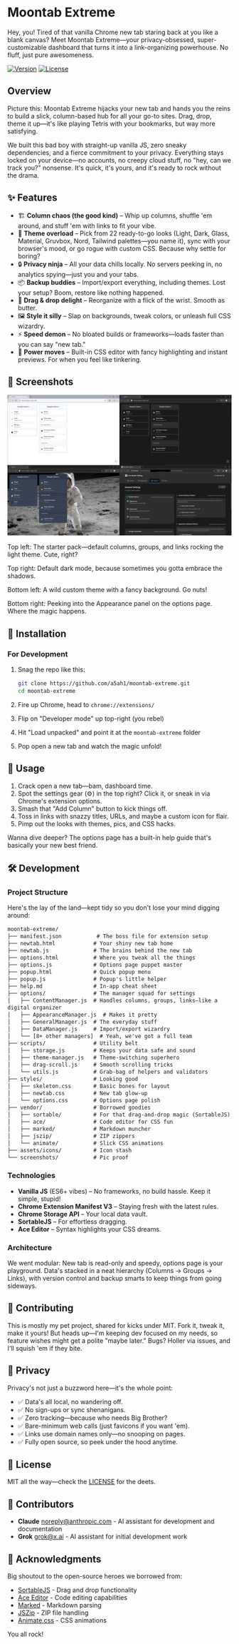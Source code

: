 # Moontab Extreme

Hey, you! Tired of that vanilla Chrome new tab staring back at you like a blank canvas? Meet Moontab Extreme—your privacy-obsessed, super-customizable dashboard that turns it into a link-organizing powerhouse. No fluff, just pure awesomeness.

[![Version](https://img.shields.io/badge/version-0.5.6-blue.svg)](manifest.json)
[![License](https://img.shields.io/badge/license-MIT-green.svg)](LICENSE)

## Overview

Picture this: Moontab Extreme hijacks your new tab and hands you the reins to build a slick, column-based hub for all your go-to sites. Drag, drop, theme it up—it's like playing Tetris with your bookmarks, but way more satisfying.

We built this bad boy with straight-up vanilla JS, zero sneaky dependencies, and a fierce commitment to your privacy. Everything stays locked on your device—no accounts, no creepy cloud stuff, no "hey, can we track you?" nonsense. It's quick, it's yours, and it's ready to rock without the drama.

## ✨ Features

- 🏗️ **Column chaos (the good kind)** – Whip up columns, shuffle 'em around, and stuff 'em with links to fit your vibe.
- 🎨 **Theme overload** – Pick from 22 ready-to-go looks (Light, Dark, Glass, Material, Gruvbox, Nord, Tailwind palettes—you name it), sync with your browser's mood, or go rogue with custom CSS. Because why settle for boring?
- 🔒 **Privacy ninja** – All your data chills locally. No servers peeking in, no analytics spying—just you and your tabs.
- 📦 **Backup buddies** – Import/export everything, including themes. Lost your setup? Boom, restore like nothing happened.
- 🎯 **Drag & drop delight** – Reorganize with a flick of the wrist. Smooth as butter.
- 🖼️ **Style it silly** – Slap on backgrounds, tweak colors, or unleash full CSS wizardry.
- ⚡ **Speed demon** – No bloated builds or frameworks—loads faster than you can say "new tab."
- 🔧 **Power moves** – Built-in CSS editor with fancy highlighting and instant previews. For when you feel like tinkering.

## 📸 Screenshots

[![Moontab Extreme screenshots](screenshots/screenshots-github.jpeg)](screenshots/screenshots-github.jpeg)

Top left: The starter pack—default columns, groups, and links rocking the light theme. Cute, right?

Top right: Default dark mode, because sometimes you gotta embrace the shadows.

Bottom left: A wild custom theme with a fancy background. Go nuts!

Bottom right: Peeking into the Appearance panel on the options page. Where the magic happens.

## 🚀 Installation

### For Development

1. Snag the repo like this:
   ```bash
   git clone https://github.com/a5ah1/moontab-extreme.git
   cd moontab-extreme
   ```

2. Fire up Chrome, head to `chrome://extensions/`

3. Flip on "Developer mode" up top-right (you rebel)

4. Hit "Load unpacked" and point it at the `moontab-extreme` folder

5. Pop open a new tab and watch the magic unfold!

## 📖 Usage

1. Crack open a new tab—bam, dashboard time.
2. Spot the settings gear (⚙️) in the top right? Click it, or sneak in via Chrome's extension options.
3. Smash that "Add Column" button to kick things off.
4. Toss in links with snazzy titles, URLs, and maybe a custom icon for flair.
5. Pimp out the looks with themes, pics, and CSS hacks.

Wanna dive deeper? The options page has a built-in help guide that's basically your new best friend.

## 🛠️ Development

### Project Structure

Here's the lay of the land—kept tidy so you don't lose your mind digging around:

```
moontab-extreme/
├── manifest.json           # The boss file for extension setup
├── newtab.html            # Your shiny new tab home
├── newtab.js              # The brains behind the new tab
├── options.html           # Where you tweak all the things
├── options.js             # Options page puppet master
├── popup.html             # Quick popup menu
├── popup.js               # Popup's little helper
├── help.md                # In-app cheat sheet
├── options/               # The manager squad for settings
│   ├── ContentManager.js  # Handles columns, groups, links—like a digital organizer
│   ├── AppearanceManager.js  # Makes it pretty
│   ├── GeneralManager.js  # The everyday stuff
│   ├── DataManager.js     # Import/export wizardry
│   └── [8+ other managers]  # Yeah, we've got a full team
├── scripts/               # Utility belt
│   ├── storage.js         # Keeps your data safe and sound
│   ├── theme-manager.js   # Theme-switching superhero
│   ├── drag-scroll.js     # Smooth scrolling tricks
│   └── utils.js           # Grab-bag of helpers and validators
├── styles/                # Looking good
│   ├── skeleton.css       # Basic bones for layout
│   ├── newtab.css         # New tab glow-up
│   └── options.css        # Options page polish
├── vendor/                # Borrowed goodies
│   ├── sortable/          # For that drag-and-drop magic (SortableJS)
│   ├── ace/               # Code editor for CSS fun
│   ├── marked/            # Markdown muncher
│   ├── jszip/             # ZIP zippers
│   └── animate/           # Slick CSS animations
├── assets/icons/          # Icon stash
└── screenshots/           # Pic proof
```

### Technologies

- **Vanilla JS** (ES6+ vibes) – No frameworks, no build hassle. Keep it simple, stupid!
- **Chrome Extension Manifest V3** – Staying fresh with the latest rules.
- **Chrome Storage API** – Your local data vault.
- **SortableJS** – For effortless dragging.
- **Ace Editor** – Syntax highlights your CSS dreams.

### Architecture

We went modular: New tab is read-only and speedy, options page is your playground. Data's stacked in a neat hierarchy (Columns → Groups → Links), with version control and backup smarts to keep things from going sideways.

## 🤝 Contributing

This is mostly my pet project, shared for kicks under MIT. Fork it, tweak it, make it yours! But heads up—I'm keeping dev focused on my needs, so feature wishes might get a polite "maybe later." Bugs? Holler via issues, and I'll squish 'em if they bite.

## 🔐 Privacy

Privacy's not just a buzzword here—it's the whole point:

- ✅ Data's all local, no wandering off.
- ✅ No sign-ups or sync shenanigans.
- ✅ Zero tracking—because who needs Big Brother?
- ✅ Bare-minimum web calls (just favicons if you want 'em).
- ✅ Links use domain names only—no snooping on pages.
- ✅ Fully open source, so peek under the hood anytime.

## 📄 License

MIT all the way—check the [LICENSE](LICENSE) for the deets.

## 👥 Contributors

- **Claude** <noreply@anthropic.com> - AI assistant for development and documentation
- **Grok** <grok@x.ai> - AI assistant for initial development work

## 🙏 Acknowledgments

Big shoutout to the open-source heroes we borrowed from:

- [SortableJS](https://github.com/SortableJS/Sortable/) - Drag and drop functionality
- [Ace Editor](https://github.com/ajaxorg/ace) - Code editing capabilities
- [Marked](https://github.com/markedjs/marked/) - Markdown parsing
- [JSZip](https://github.com/Stuk/jszip) - ZIP file handling
- [Animate.css](https://github.com/animate-css/animate.css) - CSS animations

You all rock!
